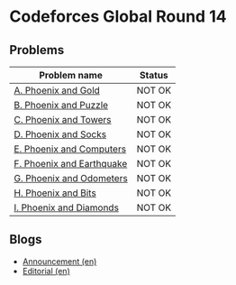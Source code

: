 # Codeforces Global Round 14

## Problems

|Problem name|Status|
|------------|---------|
| [A. Phoenix and Gold](problems/A._Phoenix_and_Gold.md)|NOT OK|
| [B. Phoenix and Puzzle](problems/B._Phoenix_and_Puzzle.md)|NOT OK|
| [C. Phoenix and Towers](problems/C._Phoenix_and_Towers.md)|NOT OK|
| [D. Phoenix and Socks](problems/D._Phoenix_and_Socks.md)|NOT OK|
| [E. Phoenix and Computers](problems/E._Phoenix_and_Computers.md)|NOT OK|
| [F. Phoenix and Earthquake](problems/F._Phoenix_and_Earthquake.md)|NOT OK|
| [G. Phoenix and Odometers](problems/G._Phoenix_and_Odometers.md)|NOT OK|
| [H. Phoenix and Bits](problems/H._Phoenix_and_Bits.md)|NOT OK|
| [I. Phoenix and Diamonds](problems/I._Phoenix_and_Diamonds.md)|NOT OK|
## Blogs

- [Announcement (en)](blogs/Announcement_(en).md)
- [Editorial (en)](blogs/Editorial_(en).md)
